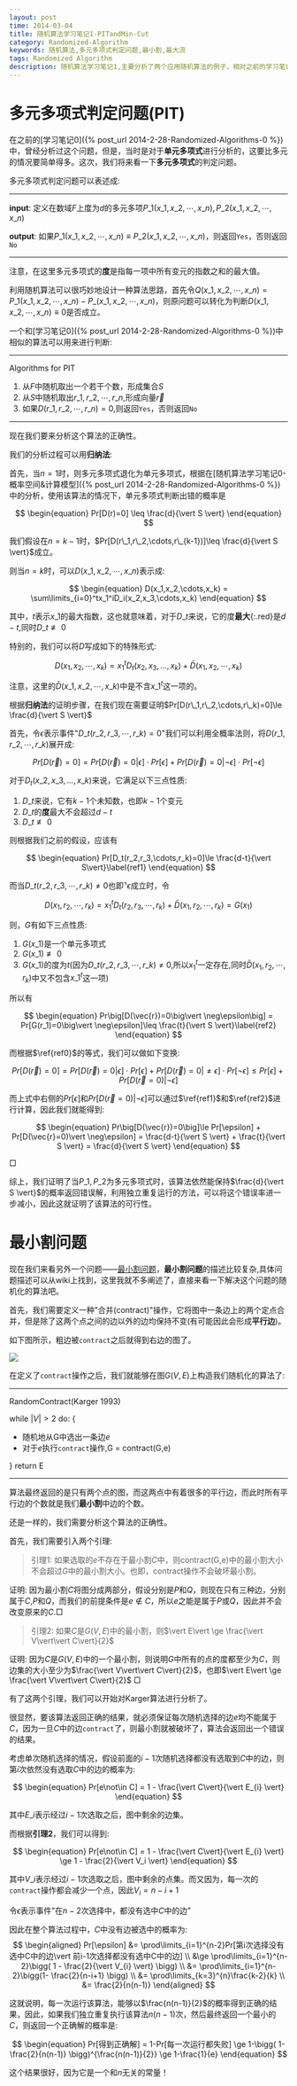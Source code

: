 ```yaml
---
layout: post
time: 2014-03-04
title: 随机算法学习笔记1-PITandMin-Cut
category: Randomized-Algorithm
keywords: 随机算法,多元多项式判定问题,最小割,最大流
tags: Randomized Algorithm
description: 随机算法学习笔记1,主要分析了两个应用随机算法的例子，相对之前的学习笔记0中的例子，本次笔记中的两个例子要相对复杂一些，且更加有趣。
---
```


# 多元多项式判定问题(PIT)

在之前的[学习笔记0]({% post_url 2014-2-28-Randomized-Algorithms-0 %})中，曾经分析过这个问题，但是，当时是对于**单元多项式**进行分析的，这要比多元的情况要简单得多。这次，我们将来看一下**多元多项式**的判定问题。

多元多项式判定问题可以表述成:

----------------

**input**: 定义在数域$F$上度为$d$的多元多项$P\_1(x\_1,x\_2,\cdots,x\_n),P\_2(x\_1,x\_2,\cdots,x\_n)$

**output**: 如果$P\_1(x\_1,x\_2,\cdots,x\_n) \equiv P\_2(x\_1,x\_2,\cdots,x\_n)$，则返回`Yes`，否则返回`No`

------------

注意，在这里多元多项式的**度**是指每一项中所有变元的指数之和的最大值。

利用随机算法可以很巧妙地设计一种算法思路，首先令$Q(x\_1,x\_2,\cdots,x\_n)=P\_1(x\_1,x\_2,\cdots,x\_n)-P\_(x\_1,x\_2,\cdots,x\_n)$，则原问题可以转化为判断$D(x\_1,x\_2,\cdots,x\_n)\equiv 0$是否成立。

一个和[学习笔记0]({% post_url 2014-2-28-Randomized-Algorithms-0 %})中相似的算法可以用来进行判断:

------------
Algorithms for PIT

1. 从$F$中随机取出一个若干个数，形成集合$S$
2. 从$S$中随机取出$r\_1,r\_2,\cdots,r\_n$,形成向量$\vec{r}$
3.  如果$D(r\_1,r\_2,\cdots,r\_n)=0$,则返回`Yes`，否则返回`No`

--------------------

现在我们要来分析这个算法的正确性。

我们的分析过程可以用**归纳法**:

首先，当$n=1$时，则多元多项式退化为单元多项式，根据在[随机算法学习笔记0-概率空间&计算模型]({% post_url  2014-2-28-Randomized-Algorithms-0 %})中的分析，使用该算法的情况下，单元多项式判断出错的概率是

$$
\begin{equation}
Pr[D(r)=0] \leq \frac{d}{\vert S \vert}
\end{equation}
$$

我们假设在$n=k-1$时，$Pr[D(r\_1,r\_2,\cdots,r\_{k-1})]\leq \frac{d}{\vert S \vert}$成立。

则当$n=k$时，可以$D(x\_1,x\_2,\cdots,x\_n)$表示成:

$$
\begin{equation}
D(x_1,x_2,\cdots,x_k) = \sum\limits_{i=0}^tx_1^iD_i(x_2,x_3,\cdots,x_k)
\end{equation}
$$

其中，$t$表示$x\_1$的最大指数，这也就意味着，对于$D\_t$来说，它的度**最大**{:.red}是$d-t$,同时$D\_t\not\equiv 0$

特别的，我们可以将$D$写成如下的特殊形式:

$$
\begin{equation}
D(x_1,x_2,\cdots,x_k) = x_1^tD_t(x_2,x_3,\dots,x_k) + \bar{D}(x_1,x_2,\cdots,x_k)
\end{equation}
$$

注意，这里的$\bar{D}(x\_1,x\_2,\cdots,x\_k)$中是不含$x\_1^t$这一项的。


根据**归纳法**的证明步骤，在我们现在需要证明$Pr[D(r\_1,r\_2,\cdots,r\_k)=0]\le \frac{d}{\vert S \vert}$

首先，令$\epsilon$表示事件"$D\_t(r\_2,r\_3,\cdots,r\_k)=0$"我们可以利用全概率法则，将$D(r\_1,r\_2,\cdots,r\_k)$展开成:

$$
\begin{equation}
Pr[D(\vec{r})=0] = Pr[D(\vec{r})=0\vert \epsilon]\cdot Pr[\epsilon] + Pr[D(\vec{r})=0\vert \neg\epsilon]\cdot Pr[\neg\epsilon] \label{ref0}
\end{equation}
$$


对于$D_t(x\_2,x\_3,\dots,x\_k)$来说，它满足以下三点性质:

1. $D\_t$来说，它有$k-1$个未知数，也即$k-1$个变元
2. $D\_t$的**度**最大不会超过$d-t$
3. $D\_t\not\equiv 0$

则根据我们之前的假设，应该有

$$
\begin{equation}
Pr[D_t(r_2,r_3,\cdots,r_k)=0]\le \frac{d-t}{\vert S\vert}\label{ref1}
\end{equation}
$$


而当$D\_t(r\_2,r\_3,\cdots,r\_k)\neq 0$也即$\urcorner\epsilon$成立时，令

$$
\begin{equation}
D(x_1,r_2,\cdots,r_k) = x_1^tD_t(r_2,r_3,\cdots,r_k) + \bar{D}(x_1,r_2,\cdots,r_k) = G(x_1)
\end{equation}
$$

则，$G$有如下三点性质:

1. $G(x\_1)$是一个单元多项式
2. $G(x\_1)\not\equiv 0$
3. $G(x\_1)$的度为$t$(因为$D\_t(r\_2,r\_3,\cdots,r\_k)\neq 0$,所以$x_1^t$一定存在,同时$\bar{D}(x_1,r_2,\cdots,r_k)$中又不包含$x\_1^t$这一项)

所以有

$$
\begin{equation}
Pr\big[D(\vec{r})=0\big\vert \neg\epsilon\big] = Pr[G(r_1)=0\big\vert \neg\epsilon]\leq \frac{t}{\vert S \vert}\label{ref2}
\end{equation}
$$


而根据$\ref{ref0}$的等式，我们可以做如下变换:

$$
\begin{equation}
Pr\big[D(\vec{r})=0\big] = Pr\big[D(\vec{r})=0\big\vert \epsilon\big]\cdot Pr\big[\epsilon\big] + Pr\big[D(\vec{r})=0\big\vert \neq\epsilon\big]\cdot Pr\big[\neg\epsilon]  \leq Pr[\epsilon] + Pr[D(\vec{r}=0)\vert \neg\epsilon]
\end{equation}
$$

而上式中右侧的$Pr[\epsilon]$和$Pr[D(\vec{r}=0)\vert \neg\epsilon]$可以通过$\ref{ref1}$和$\ref{ref2}$进行计算，因此我们就能得到:

$$
\begin{equation}
Pr\big[D(\vec{r})=0\big]\le Pr[\epsilon] + Pr[D(\vec{r}=0)\vert \neg\epsilon] = \frac{d-t}{\vert S \vert} + \frac{t}{\vert S \vert} = \frac{d}{\vert S \vert}
\end{equation}
$$

$\Box$


综上，我们证明了当$P\_1,P\_2$为多元多项式时，该算法依然能保持$\frac{d}{\vert S \vert}$的概率返回错误解，利用独立重复运行的方法，可以将这个错误率进一步减小，因此这就证明了该算法的可行性。

# 最小割问题


现在我们来看另外一个问题——[最小割问题][min-cut]，**最小割问题**的描述比较复杂,具体问题描述可以从wiki上找到，这里我就不多阐述了，直接来看一下解决这个问题的随机化的算法吧。

首先，我们需要定义一种"合并(contract)"操作，它将图中一条边上的两个定点合并，但是除了这两个点之间的边以外的边均保持不变(有可能因此会形成**平行边**)。

如下图所示，粗边被`contract`之后就得到右边的图了。

![](/assets/image/posts/2014-3-6-Randomized-Algorithms-1-0.png)


在定义了`contract`操作之后，我们就能够在图$G(V,E)$上构造我们随机化的算法了:


------------
RandomContract(Karger 1993)

while $\vert V \vert > 2$ do:
{

- 随机地从G中选出一条边$e$
- 对于$e$执行`contract`操作,G = contract(G,e)

}
return E

--------------------

算法最终返回的是只有两个点的图，而这两点中有着很多的平行边，而此时所有平行边的个数就是我们**最小割**中边的个数。

还是一样的，我们需要分析这个算法的正确性。

首先，我们需要引入两个引理:

> 引理1: 如果选取的$e$不存在于最小割$C$中，则contract(G,e)中的最小割大小不会超过$G$中的最小割大小。也即，contract操作不会破坏最小割。

证明: 因为最小割$C$将图分成两部分，假设分别是$P$和$Q$，则现在只有三种边，分别属于$C$,$P$和$Q$，而我们的前提条件是$e\not\in C$，所以$e$之能是属于$P$或$Q$，因此并不会改变原来的$C$.$\Box$


> 引理2: 如果$C$是$G(V,E)$中的最小割，则$\vert E\vert \ge \frac{\vert V\vert\vert C\vert}{2}$

证明: 因为$C$是$G(V,E)$中的一个最小割，则说明$G$中所有的点的度都至少为$C$，则边集的大小至少为$\frac{\vert V\vert\vert C\vert}{2}$，也即$\vert E\vert \ge \frac{\vert V\vert\vert C\vert}{2}$ $\Box$

有了这两个引理，我们可以开始对Karger算法进行分析了。

很显然，要该算法返回正确的结果，就必须保证每次随机选择的边$e$均不能属于$C$，因为一旦$C$中的边`contract`了，则最小割就被破坏了，算法会返回出一个错误的结果。

考虑单次随机选择的情况，假设前面的$i-1$次随机选择都没有选取到$C$中的边，则第$i$次依然没有选取$C$中的边的概率为:

$$
\begin{equation}
Pr[e\not\in C] = 1 - \frac{\vert C\vert}{\vert E_{i} \vert}
\end{equation}
$$

其中$E\_{i}$表示经过$i-1$次选取之后，图中剩余的边集。

而根据**引理2**，我们可以得到:

$$
\begin{equation}
Pr[e\not\in C] = 1 - \frac{\vert C\vert}{\vert E_{i} \vert} \ge 1 - \frac{2}{\vert V_i \vert}
\end{equation}
$$


其中$V\_{i}$表示经过$i-1$次选取之后，图中剩余的点集。而又因为，每一次的`contract`操作都会减少一个点，因此$V_i = n-i+1$

令$\epsilon$表示事件"在$n-2$次选择中，都没有选中$C$中的边"

因此在整个算法过程中，$C$中没有边被选中的概率为:
$$
\begin{aligned}
Pr[\epsilon] &= \prod\limits_{i=1}^{n-2}Pr[第i次选择没有选中C中的边\vert 前i-1次选择都没有选中C中的边] \\
&\ge \prod\limits_{i=1}^{n-2}\bigg( 1 - \frac{2}{\vert V_{i} \vert} \bigg) \\
&= \prod\limits_{i=1}^{n-2}\bigg(1- \frac{2}{n-i+1} \bigg) \\
&= \prod\limits_{k=3}^{n}\frac{k-2}{k} \\
&= \frac{2}{n(n-1)}
\end{aligned}
$$

这就说明，每一次运行该算法，能够以$\frac{n(n-1)}{2}$的概率得到正确的结果，因此，如果我们独立重复执行该算法$n(n-1)$次，然后最终返回一个最小的$C$，则返回一个正确解的概率是:

$$
\begin{equation}
Pr[得到正确解] = 1-Pr[每一次运行都失败] \ge 1-\bigg( 1- \frac{2}{n(n-1)} \bigg)^{\frac{n(n-1)}{2}} \ge 1-\frac{1}{e}
\end{equation}
$$

这个结果很好，因为它是一个和$n$无关的常量！

[min-cut]: http://en.wikipedia.org/wiki/Min-cut




